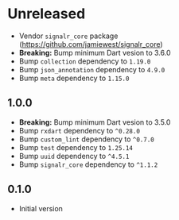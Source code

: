 # Unreleased

- Vendor `signalr_core` package (https://github.com/jamiewest/signalr_core)
- **Breaking:** Bump minimum Dart vesion to 3.6.0
- Bump `collection` dependency to `1.19.0`
- Bump `json_annotation` dependency to `4.9.0`
- Bump `meta` dependency to `1.15.0`

## 1.0.0

- **Breaking:** Bump minimum Dart vesion to 3.5.0
- Bump `rxdart` dependency to `^0.28.0`
- Bump `custom_lint` dependency to `^0.7.0`
- Bump `test` dependency to `1.25.14`
- Bump `uuid` dependency to `^4.5.1`
- Bump `signalr_core` dependency to `^1.1.2`

## 0.1.0

- Initial version
